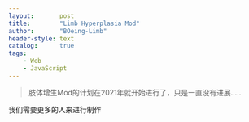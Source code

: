```yaml
---
layout:       post
title:        "Limb Hyperplasia Mod"
author:       "BOeing-Limb"
header-style: text
catalog:      true
tags:
    - Web
    - JavaScript
---
```


> 肢体增生Mod的计划在2021年就开始进行了，只是一直没有进展.....

我们需要更多的人来进行制作


